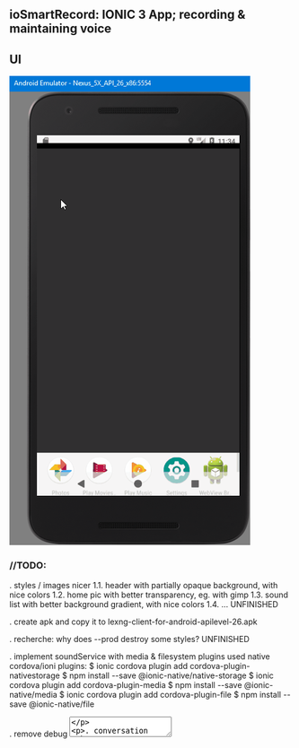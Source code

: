 ## ioSmartRecord: IONIC 3 App; recording & maintaining voice

## UI
![smartrecord](https://raw.githubusercontent.com/privet56/ioSmartRecord/master/lexngclient.on.smartphone.gif)

### //TODO:

. styles / images nicer
    1.1. header with partially opaque background, with nice colors
    1.2. home pic with better transparency, eg. with gimp
    1.3. sound list with better background gradient, with nice colors
    1.4. ...
    UNFINISHED

. create apk and copy it to lexng-client-for-android-apilevel-26.apk

. recherche: why does --prod destroy some styles?
    UNFINISHED

. implement soundService with media & filesystem plugins
	used native cordova/ioni plugins:
    $ ionic cordova plugin add cordova-plugin-nativestorage
    $ npm install --save @ionic-native/native-storage
    $ ionic cordova plugin add cordova-plugin-media
    $ npm install --save @ionic-native/media
    $ ionic cordova plugin add cordova-plugin-file
    $ npm install --save @ionic-native/file

. remove debug <textarea>

. conversation tab

. settings tab: configure min & max recording length

. soundlist: track by name & animation
	partly DONE:
	'ngfor' css class works, but do better with @animations

. replace onIonViewEnter code into ngOnInit
    DONE

. soundList: show size

. soundService: use wav & MONO

. name area: factor out into its own component

. rename pipe to Fn2Ts
    DONE

. onPlaySound: just stop if same(=now playing) sound clicked again

. replace About icon

. when -git: -UI -pic
